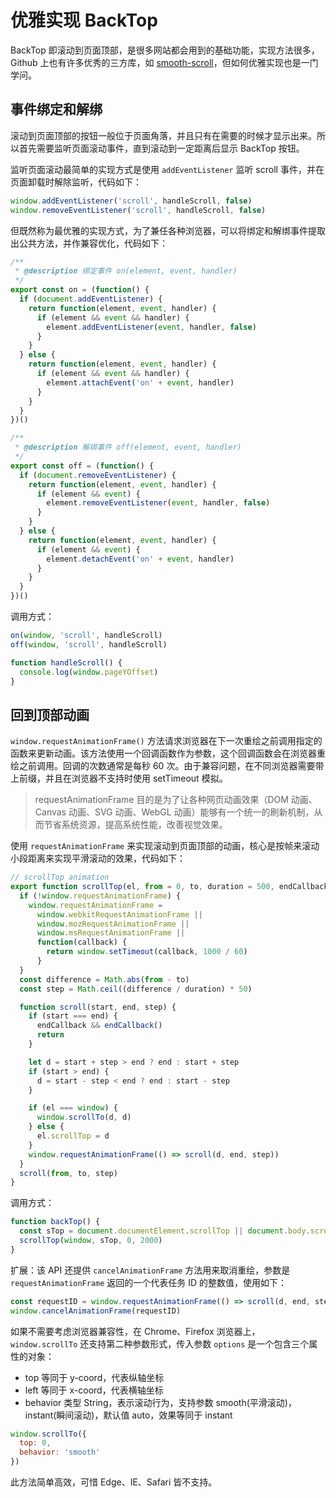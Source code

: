 # 优雅实现 BackTop

BackTop 即滚动到页面顶部，是很多网站都会用到的基础功能，实现方法很多，Github 上也有许多优秀的三方库，如 [smooth-scroll](https://github.com/cferdinandi/smooth-scroll)，但如何优雅实现也是一门学问。

## 事件绑定和解绑

滚动到页面顶部的按钮一般位于页面角落，并且只有在需要的时候才显示出来。所以首先需要监听页面滚动事件，直到滚动到一定距离后显示 BackTop 按钮。

监听页面滚动最简单的实现方式是使用 `addEventListener` 监听 scroll 事件，并在页面卸载时解除监听，代码如下：

```javascript
window.addEventListener('scroll', handleScroll, false)
window.removeEventListener('scroll', handleScroll, false)
```

但既然称为最优雅的实现方式，为了兼任各种浏览器，可以将绑定和解绑事件提取出公共方法，并作兼容优化，代码如下：

```javascript
/**
 * @description 绑定事件 on(element, event, handler)
 */
export const on = (function() {
  if (document.addEventListener) {
    return function(element, event, handler) {
      if (element && event && handler) {
        element.addEventListener(event, handler, false)
      }
    }
  } else {
    return function(element, event, handler) {
      if (element && event && handler) {
        element.attachEvent('on' + event, handler)
      }
    }
  }
})()

/**
 * @description 解绑事件 off(element, event, handler)
 */
export const off = (function() {
  if (document.removeEventListener) {
    return function(element, event, handler) {
      if (element && event) {
        element.removeEventListener(event, handler, false)
      }
    }
  } else {
    return function(element, event, handler) {
      if (element && event) {
        element.detachEvent('on' + event, handler)
      }
    }
  }
})()
```

调用方式：

```javascript
on(window, 'scroll', handleScroll)
off(window, 'scroll', handleScroll)

function handleScroll() {
  console.log(window.pageYOffset)
}
```

## 回到顶部动画

`window.requestAnimationFrame()` 方法请求浏览器在下一次重绘之前调用指定的函数来更新动画。该方法使用一个回调函数作为参数，这个回调函数会在浏览器重绘之前调用。回调的次数通常是每秒 60 次。由于兼容问题，在不同浏览器需要带上前缀，并且在浏览器不支持时使用 setTimeout 模拟。

> requestAnimationFrame 目的是为了让各种网页动画效果（DOM 动画、Canvas 动画、SVG 动画、WebGL 动画）能够有一个统一的刷新机制，从而节省系统资源，提高系统性能，改善视觉效果。

使用 `requestAnimationFrame` 来实现滚动到页面顶部的动画，核心是按帧来滚动小段距离来实现平滑滚动的效果，代码如下：

```javascript
// scrollTop animation
export function scrollTop(el, from = 0, to, duration = 500, endCallback) {
  if (!window.requestAnimationFrame) {
    window.requestAnimationFrame =
      window.webkitRequestAnimationFrame ||
      window.mozRequestAnimationFrame ||
      window.msRequestAnimationFrame ||
      function(callback) {
        return window.setTimeout(callback, 1000 / 60)
      }
  }
  const difference = Math.abs(from - to)
  const step = Math.ceil((difference / duration) * 50)

  function scroll(start, end, step) {
    if (start === end) {
      endCallback && endCallback()
      return
    }

    let d = start + step > end ? end : start + step
    if (start > end) {
      d = start - step < end ? end : start - step
    }

    if (el === window) {
      window.scrollTo(d, d)
    } else {
      el.scrollTop = d
    }
    window.requestAnimationFrame(() => scroll(d, end, step))
  }
  scroll(from, to, step)
}
```

调用方式：

```javascript
function backTop() {
  const sTop = document.documentElement.scrollTop || document.body.scrollTop
  scrollTop(window, sTop, 0, 2000)
}
```

扩展：该 API 还提供 `cancelAnimationFrame` 方法用来取消重绘，参数是 `requestAnimationFrame` 返回的一个代表任务 ID 的整数值，使用如下：

```javascript
const requestID = window.requestAnimationFrame(() => scroll(d, end, step))
window.cancelAnimationFrame(requestID)
```

如果不需要考虑浏览器兼容性，在 Chrome、Firefox 浏览器上，`window.scrollTo` 还支持第二种参数形式，传入参数 `options` 是一个包含三个属性的对象：

- top 等同于 y-coord，代表纵轴坐标
- left 等同于 x-coord，代表横轴坐标
- behavior 类型 String，表示滚动行为，支持参数 smooth\(平滑滚动\)，instant\(瞬间滚动\)，默认值 auto，效果等同于 instant

```javascript
window.scrollTo({
  top: 0,
  behavior: 'smooth'
})
```

此方法简单高效，可惜 Edge、IE、Safari 皆不支持。
